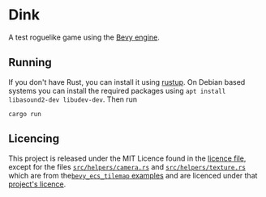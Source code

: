 # Dink

A test roguelike game using the [Bevy engine](https://bevyengine.org/).

## Running

If you don't have Rust, you can install it using [rustup](https://rustup.rs).
On Debian based systems you can install the required packages using `apt install libasound2-dev libudev-dev`.
Then run

```shell
cargo run
```

## Licencing

This project is released under the MIT Licence found in the [licence file](LICENCE), except for the files [`src/helpers/camera.rs`](src/helpers/camera.rs) and [`src/helpers/texture.rs`](src/helpers/texture.rs) which are from the[`bevy_ecs_tilemap` examples](https://github.com/StarArawn/bevy_ecs_tilemap/tree/main/examples/helpers) and are licenced under that [project's licence](https://github.com/StarArawn/bevy_ecs_tilemap/blob/main/LICENSE).
